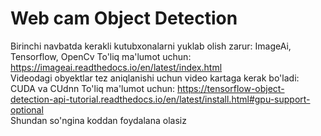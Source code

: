# Web cam Object Detection 
Birinchi navbatda kerakli kutubxonalarni yuklab olish zarur:
                                ImageAi, Tensorflow, OpenCv
To'liq ma'lumot uchun: https://imageai.readthedocs.io/en/latest/index.html                                
Videodagi obyektlar tez aniqlanishi uchun video kartaga kerak bo'ladi:
                                CUDA va CUdnn 
To'liq ma'lumot uchun: https://tensorflow-object-detection-api-tutorial.readthedocs.io/en/latest/install.html#gpu-support-optional                                
Shundan so'ngina koddan foydalana olasiz                                
